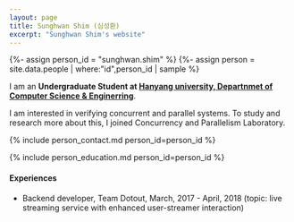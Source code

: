 ```yaml
---
layout: page
title: Sunghwan Shim (심성환)
excerpt: "Sunghwan Shim's website"
---
```


{%- assign person_id = "sunghwan.shim" %}
{%- assign person = site.data.people | where:"id",person_id | sample %}

I am an **Undergraduate Student at [Hanyang university,  Departnmet of Computer Science & Enginerring](http://cs.hanyang.ac.kr)**. 

I am interested in verifying concurrent and parallel systems. To study and research more about this, I joined Concurrency and Parallelism Laboratory.


{% include person_contact.md person_id=person_id %}


{% include person_education.md person_id=person_id %}


#### Experiences

- Backend developer, Team Dotout, March, 2017 - April, 2018
  (topic: live streaming service with enhanced user-streamer interaction)
